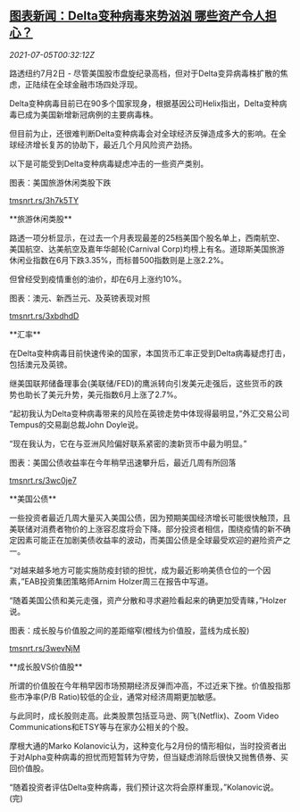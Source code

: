 <!--1625446863000-->
[图表新闻：Delta变种病毒来势汹汹 哪些资产令人担心？](https://cn.reuters.com/article/graphic-covid-delta-variants-0705-idCNKCS2EB00L)
------

<div><i>2021-07-05T00:32:12Z</i></div><p>路透纽约7月2日 - 尽管美国股市盘旋纪录高档，但对于Delta变异病毒株扩散的焦虑，正陆续在全球金融市场四处浮现。</p><p>Delta变种病毒目前已在90多个国家现身，根据基因公司Helix指出，Delta变种病毒已成为美国新增新冠病例的主要病毒株。</p><p>但目前为止，还很难判断Delta变种病毒会对全球经济反弹造成多大的影响。在全球经济增长复苏的协助下，最近几个月风险资产劲扬。</p><p>以下是可能受到Delta变种病毒疑虑冲击的一些资产类别。</p><p>图表：美国旅游休闲类股下跌</p><p><a href="https://tmsnrt.rs/3h7k5TY">tmsnrt.rs/3h7k5TY</a></p><p>**旅游休闲类股**</p><p>路透一项分析显示，在过去一个月表现最差的25档美国个股名单上，西南航空、美国航空、达美航空及嘉年华邮轮(Carnival Corp)均榜上有名。道琼斯美国旅游休闲业指数在6月下跌3.35%，而标普500指数则是上涨2.2%。</p><p>但曾经受到疫情重创的油价，却在6月上涨约10%。</p><p>图表：澳元、新西兰元、及英镑表现对照</p><p><a href="https://tmsnrt.rs/3xbdhdD">tmsnrt.rs/3xbdhdD</a></p><p>**汇率**</p><p>在Delta变种病毒目前快速传染的国家，本国货币汇率正受到Delta病毒疑虑打击，包括澳元及英镑。</p><p>继美国联邦储备理事会(美联储/FED)的鹰派转向引发美元走强后，这些货币的跌势也助长了美元升势，美元指数6月上涨了2.7%。</p><p>“起初我认为Delta变种病毒带来的风险在英镑走势中体现得最明显，”外汇交易公司Tempus的交易副总裁John Doyle说。</p><p>“现在我认为，它在与亚洲风险偏好联系紧密的澳新货币中最为明显。”</p><p>图表：美国公债收益率在今年稍早迅速攀升后，最近几周有所回落</p><p><a href="https://tmsnrt.rs/3wc0je7">tmsnrt.rs/3wc0je7</a></p><p>**美国公债**</p><p>一些投资者最近几周大量买入美国公债，因为预期美国经济增长可能很快触顶，且美联储对消费者物价的上涨容忍度将会下降。部分投资者相信，围绕疫情的新不确定因素可能正在加剧美债收益率的波动，而美国公债是全球最受欢迎的避险资产之一。</p><p>“对越来越多地方可能实施防疫封锁的担忧，成为最近影响美债仓位的一个因素，”EAB投资集团策略师Arnim Holzer周三在报告中写道。</p><p>“随着美国公债和美元走强，资产分散和寻求避险看起来的确更加受青睐，”Holzer说。</p><p>图表：成长股与价值股之间的差距缩窄(橙线为价值股，蓝线为成长股)</p><p><a href="https://tmsnrt.rs/3wevNjM">tmsnrt.rs/3wevNjM</a></p><p>**成长股VS价值股**</p><p>所谓的价值股在今年稍早因市场预期经济反弹而冲高，不过近来下挫。价值股指那些市净率(P/B Ratio)较低的企业，通常对经济周期更加敏感。</p><p>与此同时，成长股则走高。此类股票包括亚马逊、网飞(Netflix)、Zoom Video Communications和ETSY等与在家办公相关的个股。</p><p>摩根大通的Marko Kolanovic认为，这种变化与2月份的情形相似，当时投资者出于对Alpha变种病毒的担忧而短暂转为守势，但当疑虑消除后很快又抛售债券、买回价值股。</p><p>“随着投资者评估Delta变种病毒，我们预计这次将会原样重现，”Kolanovic说。(完)</p>
